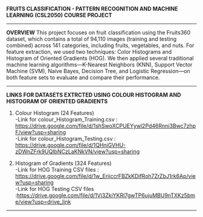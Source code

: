 **FRUITS CLASSIFICATION - PATTERN RECOGNITION AND MACHINE LEARNING (CSL2050) COURSE PROJECT**
___

**OVERVIEW** 
This project focuses on fruit classification using the Fruits360 dataset, which contains a total of 94,110 images (training and testing combined) across 141 categories, including fruits, vegetables, and nuts. For feature extraction, we used two techniques: Color Histograms and Histogram of Oriented Gradients (HOG). We then applied several traditional machine learning algorithms—K-Nearest Neighbors (KNN), Support Vector Machine (SVM), Naive Bayes, Decision Tree, and Logistic Regression—on both feature sets to evaluate and compare their performance.
___

**LINKS FOR DATASETS EXTRCTED USING COLOUR HISTOGRAM AND HISTOGRAM OF ORIENTED GRADIENTS**
1. Colour Histogram (24 Features)
   <br>
   -Link for colour_Histogram_Training.csv : https://drive.google.com/file/d/1shSwoXCPUEYywl2Pd46Rnni3Bwc7zhpF/view?usp=sharing
   <br>
   -Link for colour_Histogram_Testing.csv : https://drive.google.com/file/d/1QHniGVHU-zDWnZFrk9UQIbNCzLaKNkVN/view?usp=sharing 

2. Histogram of Gradients (324 Features)
   <br>
   -Link for HOG Training CSV files : https://drive.google.com/file/d/1w_EriiccrFBZkKDifRoh7ZrZbJ1rk6Ap/view?usp=sharing
   <br>
   -Link for HOG Testing CSV files :https://drive.google.com/file/d/1Vi3ZkiYKRI7gwTP6ujuMBU9nTXKz5bme/view?usp=drive_link
___




